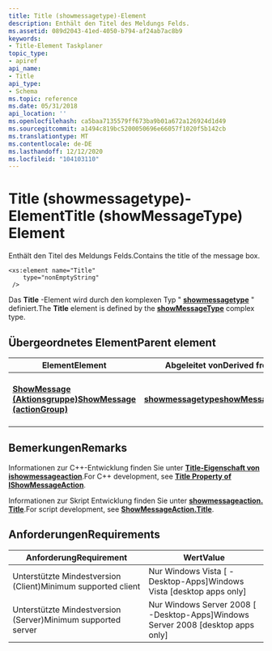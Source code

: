 ```yaml
---
title: Title (showmessagetype)-Element
description: Enthält den Titel des Meldungs Felds.
ms.assetid: 089d2043-41ed-4050-b794-af24ab7ac8b9
keywords:
- Title-Element Taskplaner
topic_type:
- apiref
api_name:
- Title
api_type:
- Schema
ms.topic: reference
ms.date: 05/31/2018
api_location: ''
ms.openlocfilehash: ca5baa7135579ff673ba9b01a672a126924d1d49
ms.sourcegitcommit: a1494c819bc5200050696e66057f1020f5b142cb
ms.translationtype: MT
ms.contentlocale: de-DE
ms.lasthandoff: 12/12/2020
ms.locfileid: "104103110"
---
```

# <a name="title-showmessagetype-element"></a><span data-ttu-id="3f08c-104">Title (showmessagetype)-Element</span><span class="sxs-lookup"><span data-stu-id="3f08c-104">Title (showMessageType) Element</span></span>

<span data-ttu-id="3f08c-105">Enthält den Titel des Meldungs Felds.</span><span class="sxs-lookup"><span data-stu-id="3f08c-105">Contains the title of the message box.</span></span>

``` syntax
<xs:element name="Title"
    type="nonEmptyString"
 />
```

<span data-ttu-id="3f08c-106">Das **Title** -Element wird durch den komplexen Typ " [**showmessagetype**](taskschedulerschema-showmessagetype-complextype.md) " definiert.</span><span class="sxs-lookup"><span data-stu-id="3f08c-106">The **Title** element is defined by the [**showMessageType**](taskschedulerschema-showmessagetype-complextype.md) complex type.</span></span>

## <a name="parent-element"></a><span data-ttu-id="3f08c-107">Übergeordnetes Element</span><span class="sxs-lookup"><span data-stu-id="3f08c-107">Parent element</span></span>



| <span data-ttu-id="3f08c-108">Element</span><span class="sxs-lookup"><span data-stu-id="3f08c-108">Element</span></span>                                                                                  | <span data-ttu-id="3f08c-109">Abgeleitet von</span><span class="sxs-lookup"><span data-stu-id="3f08c-109">Derived from</span></span>                                                               | <span data-ttu-id="3f08c-110">BESCHREIBUNG</span><span class="sxs-lookup"><span data-stu-id="3f08c-110">Description</span></span>                                               |
|------------------------------------------------------------------------------------------|----------------------------------------------------------------------------|-----------------------------------------------------------|
| [<span data-ttu-id="3f08c-111">**ShowMessage (Aktionsgruppe)**</span><span class="sxs-lookup"><span data-stu-id="3f08c-111">**ShowMessage (actionGroup)**</span></span>](taskschedulerschema-showmessage-actiongroup-element.md) | [<span data-ttu-id="3f08c-112">**showmessagetype**</span><span class="sxs-lookup"><span data-stu-id="3f08c-112">**showMessageType**</span></span>](taskschedulerschema-showmessagetype-complextype.md) | <span data-ttu-id="3f08c-113">Stellt eine Aktion dar, die ein Meldungs Feld anzeigt.</span><span class="sxs-lookup"><span data-stu-id="3f08c-113">Represents an action that shows a message box.</span></span><br/> |



## <a name="remarks"></a><span data-ttu-id="3f08c-114">Bemerkungen</span><span class="sxs-lookup"><span data-stu-id="3f08c-114">Remarks</span></span>

<span data-ttu-id="3f08c-115">Informationen zur C++-Entwicklung finden Sie unter [**Title-Eigenschaft von ishowmessageaction**](/windows/desktop/api/taskschd/nf-taskschd-ishowmessageaction-get_title).</span><span class="sxs-lookup"><span data-stu-id="3f08c-115">For C++ development, see [**Title Property of IShowMessageAction**](/windows/desktop/api/taskschd/nf-taskschd-ishowmessageaction-get_title).</span></span>

<span data-ttu-id="3f08c-116">Informationen zur Skript Entwicklung finden Sie unter [**showmessageaction. Title**](showmessageaction-title.md).</span><span class="sxs-lookup"><span data-stu-id="3f08c-116">For script development, see [**ShowMessageAction.Title**](showmessageaction-title.md).</span></span>

## <a name="requirements"></a><span data-ttu-id="3f08c-117">Anforderungen</span><span class="sxs-lookup"><span data-stu-id="3f08c-117">Requirements</span></span>



| <span data-ttu-id="3f08c-118">Anforderung</span><span class="sxs-lookup"><span data-stu-id="3f08c-118">Requirement</span></span> | <span data-ttu-id="3f08c-119">Wert</span><span class="sxs-lookup"><span data-stu-id="3f08c-119">Value</span></span> |
|-------------------------------------|------------------------------------------------------|
| <span data-ttu-id="3f08c-120">Unterstützte Mindestversion (Client)</span><span class="sxs-lookup"><span data-stu-id="3f08c-120">Minimum supported client</span></span><br/> | <span data-ttu-id="3f08c-121">Nur Windows Vista \[ -Desktop-Apps\]</span><span class="sxs-lookup"><span data-stu-id="3f08c-121">Windows Vista \[desktop apps only\]</span></span><br/>       |
| <span data-ttu-id="3f08c-122">Unterstützte Mindestversion (Server)</span><span class="sxs-lookup"><span data-stu-id="3f08c-122">Minimum supported server</span></span><br/> | <span data-ttu-id="3f08c-123">Nur Windows Server 2008 \[ -Desktop-Apps\]</span><span class="sxs-lookup"><span data-stu-id="3f08c-123">Windows Server 2008 \[desktop apps only\]</span></span><br/> |



 

 





